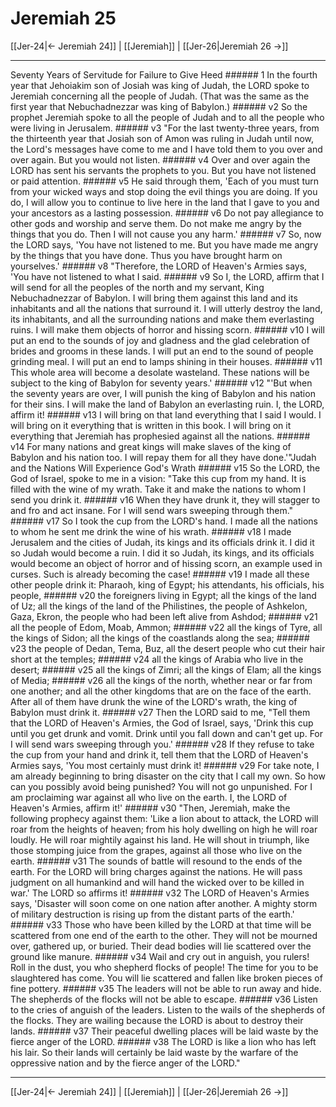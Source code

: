 # Jeremiah 25

[[Jer-24|← Jeremiah 24]] | [[Jeremiah]] | [[Jer-26|Jeremiah 26 →]]
***

Seventy Years of Servitude for Failure to Give Heed ###### 1 In the fourth year that Jehoiakim son of Josiah was king of Judah, the LORD spoke to Jeremiah concerning all the people of Judah. (That was the same as the first year that Nebuchadnezzar was king of Babylon.) ###### v2 So the prophet Jeremiah spoke to all the people of Judah and to all the people who were living in Jerusalem. ###### v3 "For the last twenty-three years, from the thirteenth year that Josiah son of Amon was ruling in Judah until now, the Lord's messages have come to me and I have told them to you over and over again. But you would not listen. ###### v4 Over and over again the LORD has sent his servants the prophets to you. But you have not listened or paid attention. ###### v5 He said through them, 'Each of you must turn from your wicked ways and stop doing the evil things you are doing. If you do, I will allow you to continue to live here in the land that I gave to you and your ancestors as a lasting possession. ###### v6 Do not pay allegiance to other gods and worship and serve them. Do not make me angry by the things that you do. Then I will not cause you any harm.' ###### v7 So, now the LORD says, 'You have not listened to me. But you have made me angry by the things that you have done. Thus you have brought harm on yourselves.' ###### v8 "Therefore, the LORD of Heaven's Armies says, 'You have not listened to what I said. ###### v9 So I, the LORD, affirm that I will send for all the peoples of the north and my servant, King Nebuchadnezzar of Babylon. I will bring them against this land and its inhabitants and all the nations that surround it. I will utterly destroy the land, its inhabitants, and all the surrounding nations and make them everlasting ruins. I will make them objects of horror and hissing scorn. ###### v10 I will put an end to the sounds of joy and gladness and the glad celebration of brides and grooms in these lands. I will put an end to the sound of people grinding meal. I will put an end to lamps shining in their houses. ###### v11 This whole area will become a desolate wasteland. These nations will be subject to the king of Babylon for seventy years.' ###### v12 "'But when the seventy years are over, I will punish the king of Babylon and his nation for their sins. I will make the land of Babylon an everlasting ruin. I, the LORD, affirm it! ###### v13 I will bring on that land everything that I said I would. I will bring on it everything that is written in this book. I will bring on it everything that Jeremiah has prophesied against all the nations. ###### v14 For many nations and great kings will make slaves of the king of Babylon and his nation too. I will repay them for all they have done.'"Judah and the Nations Will Experience God's Wrath ###### v15 So the LORD, the God of Israel, spoke to me in a vision: "Take this cup from my hand. It is filled with the wine of my wrath. Take it and make the nations to whom I send you drink it. ###### v16 When they have drunk it, they will stagger to and fro and act insane. For I will send wars sweeping through them." ###### v17 So I took the cup from the LORD's hand. I made all the nations to whom he sent me drink the wine of his wrath. ###### v18 I made Jerusalem and the cities of Judah, its kings and its officials drink it. I did it so Judah would become a ruin. I did it so Judah, its kings, and its officials would become an object of horror and of hissing scorn, an example used in curses. Such is already becoming the case! ###### v19 I made all these other people drink it: Pharaoh, king of Egypt; his attendants, his officials, his people, ###### v20 the foreigners living in Egypt; all the kings of the land of Uz; all the kings of the land of the Philistines, the people of Ashkelon, Gaza, Ekron, the people who had been left alive from Ashdod; ###### v21 all the people of Edom, Moab, Ammon; ###### v22 all the kings of Tyre, all the kings of Sidon; all the kings of the coastlands along the sea; ###### v23 the people of Dedan, Tema, Buz, all the desert people who cut their hair short at the temples; ###### v24 all the kings of Arabia who live in the desert; ###### v25 all the kings of Zimri; all the kings of Elam; all the kings of Media; ###### v26 all the kings of the north, whether near or far from one another; and all the other kingdoms that are on the face of the earth. After all of them have drunk the wine of the LORD's wrath, the king of Babylon must drink it. ###### v27 Then the LORD said to me, "Tell them that the LORD of Heaven's Armies, the God of Israel, says, 'Drink this cup until you get drunk and vomit. Drink until you fall down and can't get up. For I will send wars sweeping through you.' ###### v28 If they refuse to take the cup from your hand and drink it, tell them that the LORD of Heaven's Armies says, 'You most certainly must drink it! ###### v29 For take note, I am already beginning to bring disaster on the city that I call my own. So how can you possibly avoid being punished? You will not go unpunished. For I am proclaiming war against all who live on the earth. I, the LORD of Heaven's Armies, affirm it!' ###### v30 "Then, Jeremiah, make the following prophecy against them: 'Like a lion about to attack, the LORD will roar from the heights of heaven; from his holy dwelling on high he will roar loudly. He will roar mightily against his land. He will shout in triumph, like those stomping juice from the grapes, against all those who live on the earth. ###### v31 The sounds of battle will resound to the ends of the earth. For the LORD will bring charges against the nations. He will pass judgment on all humankind and will hand the wicked over to be killed in war.' The LORD so affirms it! ###### v32 The LORD of Heaven's Armies says, 'Disaster will soon come on one nation after another. A mighty storm of military destruction is rising up from the distant parts of the earth.' ###### v33 Those who have been killed by the LORD at that time will be scattered from one end of the earth to the other. They will not be mourned over, gathered up, or buried. Their dead bodies will lie scattered over the ground like manure. ###### v34 Wail and cry out in anguish, you rulers! Roll in the dust, you who shepherd flocks of people! The time for you to be slaughtered has come. You will lie scattered and fallen like broken pieces of fine pottery. ###### v35 The leaders will not be able to run away and hide. The shepherds of the flocks will not be able to escape. ###### v36 Listen to the cries of anguish of the leaders. Listen to the wails of the shepherds of the flocks. They are wailing because the LORD is about to destroy their lands. ###### v37 Their peaceful dwelling places will be laid waste by the fierce anger of the LORD. ###### v38 The LORD is like a lion who has left his lair. So their lands will certainly be laid waste by the warfare of the oppressive nation and by the fierce anger of the LORD."

***
[[Jer-24|← Jeremiah 24]] | [[Jeremiah]] | [[Jer-26|Jeremiah 26 →]]

